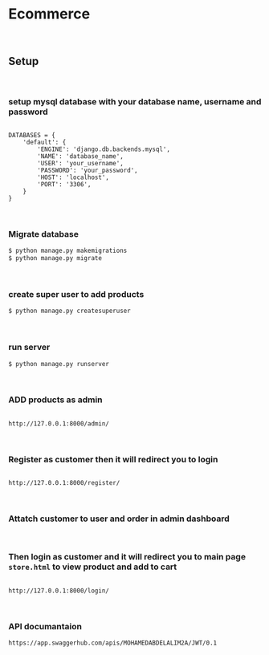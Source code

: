 # Ecommerce
<br/>

## Setup
<br/>

### setup mysql database with your database name, username and password 

```

DATABASES = {
    'default': {
        'ENGINE': 'django.db.backends.mysql',
        'NAME': 'database_name',
        'USER': 'your_username',
        'PASSWORD': 'your_password',
        'HOST': 'localhost',
        'PORT': '3306',
    }
}
```
<br/>

### Migrate database
```bash
$ python manage.py makemigrations
$ python manage.py migrate
```
<br/>

### create super user to add products
```bash
$ python manage.py createsuperuser
```
<br/>

### run server
```bash
$ python manage.py runserver
```
<br/>

### ADD products as admin
```

http://127.0.0.1:8000/admin/
```
<br/>

### Register as customer then it will redirect you to login 
```

http://127.0.0.1:8000/register/
```
<br/>

### Attatch customer to user and order in admin dashboard
<br/>

### Then login as customer and it will redirect you to main page `store.html` to view product and add to cart

```

http://127.0.0.1:8000/login/
```
<br/>

### API documantaion 
`https://app.swaggerhub.com/apis/MOHAMEDABDELALIM2A/JWT/0.1`